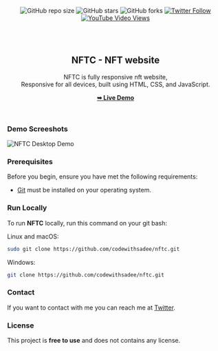 <div align="center">
  
  ![GitHub repo size](https://img.shields.io/github/repo-size/codewithsadee/nftc)
  ![GitHub stars](https://img.shields.io/github/stars/codewithsadee/nftc?style=social)
  ![GitHub forks](https://img.shields.io/github/forks/codewithsadee/nftc?style=social)
  [![Twitter Follow](https://img.shields.io/twitter/follow/codewithsadee?style=social)](https://twitter.com/intent/follow?screen_name=codewithsadee)
  [![YouTube Video Views](https://img.shields.io/youtube/views/xwXGdpRuSiQ?style=social)](https://youtu.be/xwXGdpRuSiQ)

  <br />
  <br />

  <h2 align="center">NFTC - NFT website</h2>

  NFTC is fully responsive nft website, <br />Responsive for all devices, built using HTML, CSS, and JavaScript.

  <a href="https://codewithsadee.github.io/nftc/"><strong>➥ Live Demo</strong></a>

</div>

<br />

### Demo Screeshots

![NFTC Desktop Demo](./readme-images/desktop.png "Desktop Demo")

### Prerequisites

Before you begin, ensure you have met the following requirements:

* [Git](https://git-scm.com/downloads "Download Git") must be installed on your operating system.

### Run Locally

To run **NFTC** locally, run this command on your git bash:

Linux and macOS:

```bash
sudo git clone https://github.com/codewithsadee/nftc.git
```

Windows:

```bash
git clone https://github.com/codewithsadee/nftc.git
```

### Contact

If you want to contact with me you can reach me at [Twitter](https://www.twitter.com/codewithsadee).

### License

This project is **free to use** and does not contains any license.

